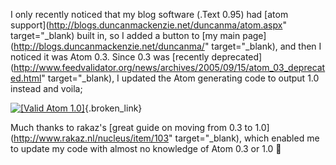 I only recently noticed that my blog software (.Text 0.95) had [atom support](http://blogs.duncanmackenzie.net/duncanma/atom.aspx" target="_blank) built in, so I added a button to [my main page](http://blogs.duncanmackenzie.net/duncanma/" target="_blank), and then I noticed it was Atom 0.3. Since 0.3 was [recently deprecated](http://www.feedvalidator.org/news/archives/2005/09/15/atom_03_deprecated.html" target="_blank), I updated the Atom generating code to output 1.0 instead and voila;

[![[Valid Atom 1.0]](/images/valid-atom.png "Validate my Atom 1.0 feed")](http://www.feedvalidator.org/check.cgi?url=http://blogs.duncanmackenzie.net/duncanma/atom.aspx){.broken_link}

Much thanks to rakaz's [great guide on moving from 0.3 to 1.0](http://www.rakaz.nl/nucleus/item/103" target="_blank), which enabled me to update my code with almost no knowledge of Atom 0.3 or 1.0 🙂